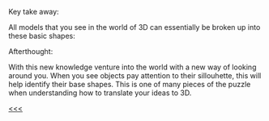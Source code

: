 Key take away:

All models that you see in the world of 3D can essentially be broken up into these basic shapes:

Afterthought:

With this new knowledge venture into the world with a new way of looking around you. When you see objects pay attention to their sillouhette, this will help identify their base shapes. This is one of many pieces of the puzzle when understanding how to translate your ideas to 3D.

[<<<](../README.md)
